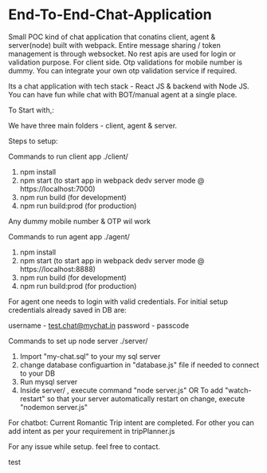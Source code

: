 # End-To-End-Chat-Application
Small POC kind of chat application that conatins client, agent & server(node) built with webpack.
Entire message sharing / token management is through websocket. No rest apis are used for login or validation purpose.
For client side. Otp validations for mobile number is dummy. You can integrate your own otp validation service if required.


Its a chat application with tech stack - React JS & backend with Node JS. 
You can have fun while chat with BOT/manual agent at a single place.

To Start with,:

We have three main folders - client, agent & server.

Steps to setup:

Commands to run client app  ./client/

1. npm install
2. npm start (to start app in webpack dedv server mode @ https://localhost:7000)
3. npm run build (for development)
4. npm run build:prod (for production)

Any dummy mobile number & OTP wil work


Commands to run agent app ./agent/

1. npm install
2. npm start (to start app in webpack dedv server mode @ https://localhost:8888)
3. npm run build (for development)
4. npm run build:prod (for production)

For agent one needs to login with valid credentials. For initial setup credentials already saved in DB are:

username - test.chat@mychat.in
password - passcode

Commands to set up node server ./server/

1. Import "my-chat.sql" to your my sql server
2. change database configuartion in "database.js" file if needed to connect to your DB
3. Run mysql server
4. Inside server/ , execute command "node server.js"
      OR
   To add "watch-restart" so that your server automatically restart on change, execute "nodemon server.js"
   
   
For chatbot: 
Current Romantic Trip intent are completed. For other you can add intent as per your requirement in tripPlanner.js

For any issue while setup. feel free to contact.

test
   



